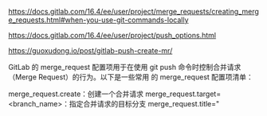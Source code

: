 https://docs.gitlab.com/16.4/ee/user/project/merge_requests/creating_merge_requests.html#when-you-use-git-commands-locally

https://docs.gitlab.com/16.4/ee/user/project/push_options.html

https://guoxudong.io/post/gitlab-push-create-mr/

GitLab 的 merge_request 配置项用于在使用 git push 命令时控制合并请求（Merge Request）的行为。以下是一些常用
的 merge_request 配置项清单：

merge_request.create：创建一个合并请求
merge_request.target=<branch_name>：指定合并请求的目标分支
merge_request.title="<title>"：设置合并请求的标题
merge_request.description="<description>"：设置合并请求的描述
merge_request.assign="<user>"：将合并请求分配给指定的用户
merge_request.remove_source_branch=true：合并请求合并后删除源分支
merge_request.squash=true：将合并请求中的提交压缩为一个提交
merge_request.labels="<label1,label2>"：为合并请求添加标签
这只是一些常见的配置项示例，GitLab 还提供了更多配置项，你可以根据具体需求参考 GitLab 的官方文档进行配置。